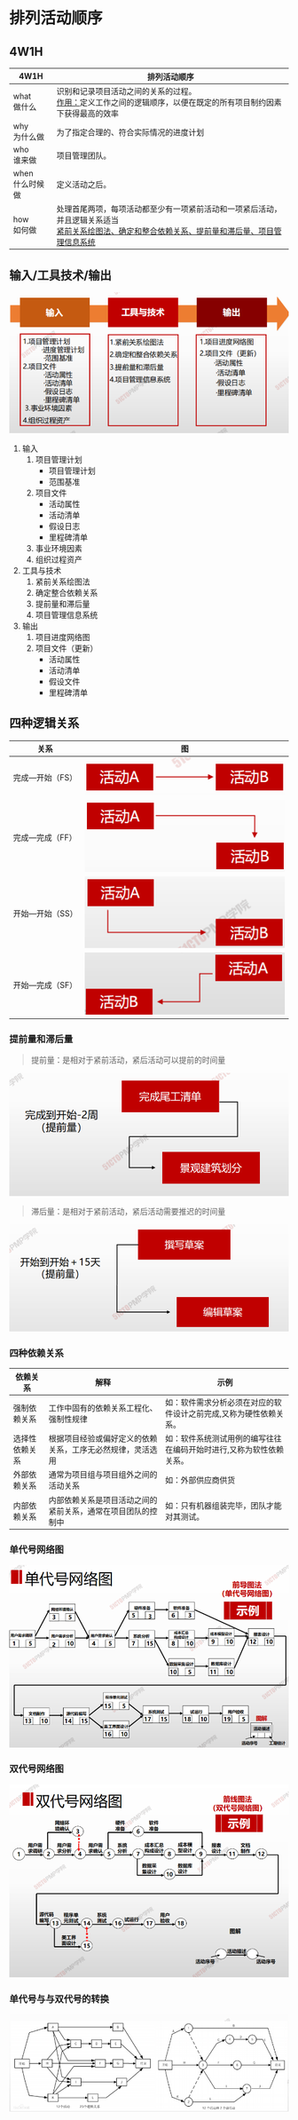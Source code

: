 # 排列活动顺序

## 4W1H

| 4W1H                | 排列活动顺序                                                 |
| ------------------- | ------------------------------------------------------------ |
| what<br/>做什么     | 识别和记录项目活动之间的关系的过程。<br><u>作用：</u>定义工作之间的逻辑顺序，以便在既定的所有项目制约因素下获得最高的效率 |
| why<br/>为什么做    | 为了指定合理的、符合实际情况的进度计划                       |
| who<br/>谁来做      | 项目管理团队。                                               |
| when<br/>什么时候做 | 定义活动之后。                                               |
| how<br/>如何做      | 处理首尾两项，每项活动都至少有一项紧前活动和一项紧后活动，并且逻辑关系适当<br><u>紧前关系绘图法、确定和整合依赖关系、提前量和滞后量、项目管理信息系统</u> |

## 输入/工具技术/输出

![image-20210303214957704](assets/image-20210303214957704.png)

1. 输入
   1. 项目管理计划
      - 项目管理计划
      - 范围基准
   2. 项目文件
      - 活动属性
      - 活动清单
      - 假设日志
      - 里程碑清单
   3. 事业环境因素
   4. 组织过程资产
2. 工具与技术
   1. 紧前关系绘图法
   2. 确定整合依赖关系
   3. 提前量和滞后量
   4. 项目管理信息系统
3. 输出
   1. 项目进度网络图
   2. 项目文件（更新）
      - 活动属性
      - 活动清单
      - 假设文件
      - 里程碑清单

## 四种逻辑关系

| 关系            | 图                                                           |
| --------------- | ------------------------------------------------------------ |
| 完成—开始（FS） | ![image-20210303215337914](assets/image-20210303215337914.png) |
| 完成—完成（FF） | ![image-20210303215430806](assets/image-20210303215430806.png) |
| 开始—开始（SS） | ![image-20210303215459762](assets/image-20210303215459762.png) |
| 开始—完成（SF） | ![image-20210303215520348](assets/image-20210303215520348.png) |

### 提前量和滞后量

> 提前量：是相对于紧前活动，紧后活动可以提前的时间量

![image-20210303215623218](assets/image-20210303215623218.png)

> 滞后量：是相对于紧前活动，紧后活动需要推迟的时间量

![image-20210303215703400](assets/image-20210303215703400.png)

### 四种依赖关系

| 依赖关系       | 解释                                                         | 示例                                                         |
| -------------- | ------------------------------------------------------------ | ------------------------------------------------------------ |
| 强制依赖关系   | 工作中固有的依赖关系工程化、强制性规律                       | 如：软件需求分析必须在对应的软件设计之前完成,又称为硬性依赖关系。 |
| 选择性依赖关系 | 根据项目经验或偏好定义的依赖关系，工序无必然规律，灵活选用   | 如：软件系统测试用例的编写往往在编码开始时进行,又称为软性依赖关系。 |
| 外部依赖关系   | 通常为项目组与项目组外之间的活动关系                         | 如：外部供应商供货                                           |
| 内部依赖关系   | 内部依赖关系是项目活动之间的紧前关系，通常在项目团队的控制中 | 如：只有机器组装完毕，团队才能对其测试。                     |

### 单代号网络图

![image-20210303222543337](assets/image-20210303222543337.png)

### 双代号网络图

![image-20210303222604959](assets/image-20210303222604959.png)

### 单代号与与双代号的转换

![image-20210303222657070](assets/image-20210303222657070.png)